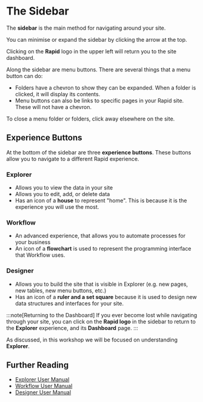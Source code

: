 # The Sidebar

The **sidebar** is the main method for navigating around your site.

You can minimise or expand the sidebar by clicking the arrow at the top.

Clicking on the **Rapid** logo in the upper left will return you to the site dashboard.

Along the sidebar are menu buttons. There are several things that a menu button can do:

- Folders have a chevron to show they can be expanded. When a folder is clicked, it will display its contents.
- Menu buttons can also be links to specific pages in your Rapid site. These will not have a chevron.

To close a menu folder or folders, click away elsewhere on the site.

## Experience Buttons

At the bottom of the sidebar are three **experience buttons**. These buttons allow you to navigate to a different Rapid experience.

### Explorer

- Allows you to view the data in your site
- Allows you to edit, add, or delete data
- Has an icon of a **house** to represent "home". This is because it is the experience you will use the most.

### Workflow

- An advanced experience, that allows you to automate processes for your business
- An icon of a **flowchart** is used to represent the programming interface that Workflow uses.

### Designer
- Allows you to build the site that is visible in Explorer (e.g. new pages, new tables, new menu buttons, etc.)
- Has an icon of a **ruler and a set square** because it is used to design new data structures and interfaces for your site.

:::note[Returning to the Dashboard]
If you ever become lost while navigating through your site, you can click on the **Rapid logo** in the sidebar to return to the **Explorer** experience, and its **Dashboard** page.
:::

As discussed, in this workshop we will be focused on understanding **Explorer**.

## Further Reading

- [Explorer User Manual](/docs/Rapid/3-User%20Manual/2-Explorer/0-navigating-explorer/0-navigating-explorer)
- [Workflow User Manual](/docs/Rapid/3-User%20Manual/4-Workflow/4-Workflow)
- [Designer User Manual](/docs/Rapid/3-User%20Manual/3-Designer/1-what-is-designer/1-what-is-designer)

